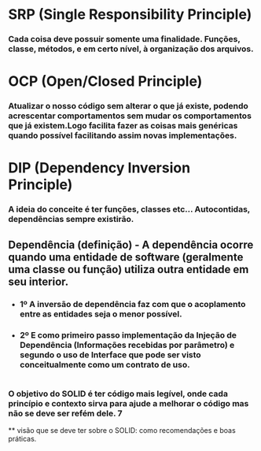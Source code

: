 # SRP (Single Responsibility Principle)

### Cada coisa deve possuir somente uma finalidade. Funções, classe, métodos, e em certo nível, à organização dos arquivos.


# OCP (Open/Closed Principle) 

### Atualizar o nosso código sem alterar o que já existe, podendo acrescentar comportamentos sem mudar os comportamentos que já existem.Logo facilita fazer as coisas mais genéricas quando possível facilitando assim novas implementações.


# DIP (Dependency Inversion Principle) 

### A ideia do conceite é ter funções, classes etc... Autocontidas, dependências sempre existirão. 


## Dependência (definição) - A dependência ocorre quando uma entidade de software (geralmente uma classe ou função) utiliza outra entidade em seu interior. 


 * ### 1º A inversão de dependência faz com que o acoplamento entre as entidades seja o menor possível. 
 * ### 2º E como primeiro passo implementação da Injeção de Dependência (Informações recebidas por parâmetro) e segundo o uso de Interface que pode ser visto conceitualmente como um contrato de uso.




#
### O objetivo do SOLID é ter código mais legível, onde cada princípio e contexto sirva para ajude a melhorar o código mas não se deve ser refém dele. 7
** visão que se deve ter sobre o SOLID: como recomendações e boas práticas.